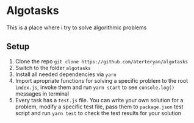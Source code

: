 # Algotasks
This is a place where i try to solve algorithmic problems

## Setup
1. Clone the repo `git clone https://github.com/aterteryan/algotasks`
2. Switch to the folder `algotasks`
3. Install all needed dependencies via `yarn`
4. Import apropriate functions for solving a specific problem 
to the root `index.js`, invoke them and run `yarn start` to see 
`console.log()` messages in terminal
5. Every task has a `test.js` file. You can write your own solution
for a problem, modify a specific test file, pass them to `package.json` 
test script and run `yarn test` to check the test results for
your solution 